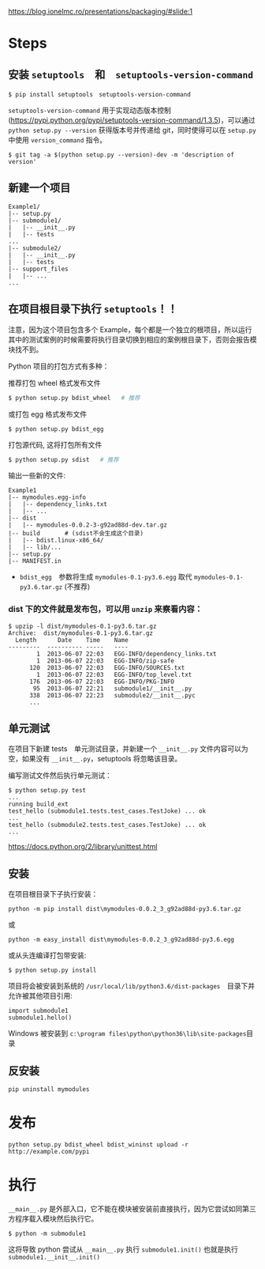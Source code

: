 https://blog.ionelmc.ro/presentations/packaging/#slide:1

# Steps

## 安装 `setuptools`　和　`setuptools-version-command`

```
$ pip install setuptools　setuptools-version-command
```

`setuptools-version-command` 用于实现动态版本控制(https://pypi.python.org/pypi/setuptools-version-command/1.3.5)，可以通过　`python setup.py --version` 获得版本号并传递给 git，同时使得可以在 `setup.py` 中使用 `version_command` 指令。

```
$ git tag -a $(python setup.py --version)-dev -m 'description of version'
```

## 新建一个项目

```
Example1/
|-- setup.py
|-- submodule1/
|   |-- __init__.py
|   |-- tests
...
|-- submodule2/
|   |-- __init__.py
|   |-- tests
|-- support_files
|   |-- ...
...
```

## 在项目根目录下执行 `setuptools`！！

注意，因为这个项目包含多个 Example，每个都是一个独立的根项目，所以运行其中的测试案例的时候需要将执行目录切换到相应的案例根目录下，否则会报告模块找不到。

Python 项目的打包方式有多种：

推荐打包 wheel 格式发布文件

```bash
$ python setup.py bdist_wheel   # 推荐
```

或打包 egg 格式发布文件

```
$ python setup.py bdist_egg
```

打包源代码, 这将打包所有文件

```bash
$ python setup.py sdist   # 推荐
```

输出一些新的文件:

```
Example1
|-- mymodules.egg-info
|   |-- dependency_links.txt
|   |-- ...
|-- dist
|   |-- mymodules-0.0.2-3-g92ad88d-dev.tar.gz
|-- build       # (sdist不会生成这个目录)
|   |-- bdist.linux-x86_64/
|   |-- lib/...
|-- setup.py
|-- MANIFEST.in
```

* `bdist_egg`　参数将生成 `mymodules-0.1-py3.6.egg` 取代 `mymodules-0.1-py3.6.tar.gz` (不推荐)

### dist  下的文件就是发布包，可以用 `unzip` 来察看内容：
```
$ upzip -l dist/mymodules-0.1-py3.6.tar.gz
Archive:  dist/mymodules-0.1-py3.6.tar.gz
  Length      Date    Time    Name
---------  ---------- -----   ----
        1  2013-06-07 22:03   EGG-INFO/dependency_links.txt
        1  2013-06-07 22:03   EGG-INFO/zip-safe
      120  2013-06-07 22:03   EGG-INFO/SOURCES.txt
        1  2013-06-07 22:03   EGG-INFO/top_level.txt
      176  2013-06-07 22:03   EGG-INFO/PKG-INFO
       95  2013-06-07 22:21   submodule1/__init__.py
      338  2013-06-07 22:23   submodule2/__init__.pyc
      ...
```

## 单元测试

在项目下新建 tests　单元测试目录，并新建一个 `__init__.py` 文件内容可以为空，如果没有 `__init__.py`，setuptools 将忽略该目录。

编写测试文件然后执行单元测试：
```
$ python setup.py test
...
running build_ext
test_hello (submodule1.tests.test_cases.TestJoke) ... ok
...
test_hello (submodule2.tests.test_cases.TestJoke) ... ok
...
```

https://docs.python.org/2/library/unittest.html

## 安装

在项目根目录下子执行安装：
```
python -m pip install dist\mymodules-0.0.2_3_g92ad88d-py3.6.tar.gz
```
或
```
python -m easy_install dist\mymodules-0.0.2_3_g92ad88d-py3.6.egg
```

或从头连编译打包带安装:

```
$ python setup.py install
```

项目将会被安装到系统的 `/usr/local/lib/python3.6/dist-packages`　目录下并允许被其他项目引用:
```
import submodule1
submodule1.hello()
```

Windows 被安装到 `c:\program files\python\python36\lib\site-packages`目录

## 反安装
```
pip uninstall mymodules
```

# 发布
```
python setup.py bdist_wheel bdist_wininst upload -r http://example.com/pypi
```

# 执行
`__main__.py` 是外部入口，它不能在模块被安装前直接执行，因为它尝试如同第三方程序载入模块然后执行它。

```
$ python -m submodule1
```

这将导致 python 尝试从 `__main__.py` 执行 `submodule1.init()` 也就是执行 `submodule1.__init__.init()`